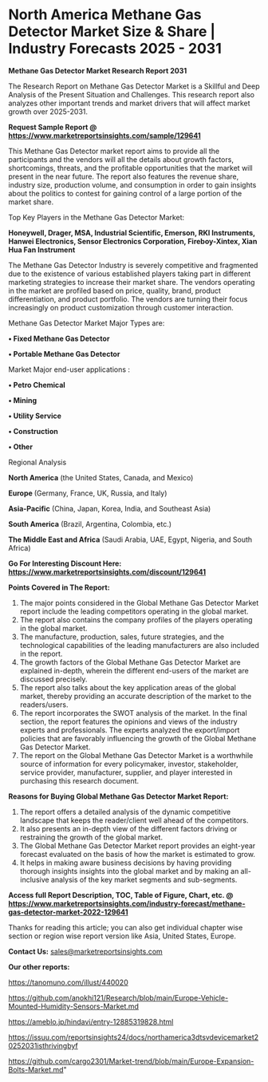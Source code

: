 # North America Methane Gas Detector Market Size & Share | Industry Forecasts 2025 - 2031

<strong>Methane Gas Detector Market Research Report 2031</strong>

The Research Report on Methane Gas Detector Market is a Skillful and Deep Analysis of the Present Situation and Challenges. This research report also analyzes other important trends and market drivers that will affect market growth over 2025-2031.

<strong>Request Sample Report @ <a href=https://www.marketreportsinsights.com/sample/129641>https://www.marketreportsinsights.com/sample/129641</a></strong>

This Methane Gas Detector market report aims to provide all the participants and the vendors will all the details about growth factors, shortcomings, threats, and the profitable opportunities that the market will present in the near future. The report also features the revenue share, industry size, production volume, and consumption in order to gain insights about the politics to contest for gaining control of a large portion of the market share.

Top Key Players in the Methane Gas Detector Market:

<strong>Honeywell, Drager, MSA, Industrial Scientific, Emerson, RKI Instruments, Hanwei Electronics, Sensor Electronics Corporation, Fireboy-Xintex, Xian Hua Fan Instrument</strong>

The Methane Gas Detector Industry is severely competitive and fragmented due to the existence of various established players taking part in different marketing strategies to increase their market share. The vendors operating in the market are profiled based on price, quality, brand, product differentiation, and product portfolio. The vendors are turning their focus increasingly on product customization through customer interaction.

Methane Gas Detector Market Major Types are:

<strong>• Fixed Methane Gas Detector

• Portable Methane Gas Detector</strong>

Market Major end-user applications :

<strong>• Petro Chemical

• Mining

• Utility Service

• Construction

• Other</strong>

Regional Analysis

</u><strong><b>North America</b></strong> (the United States, Canada, and Mexico)

<strong><b>Europe </b></strong>(Germany, France, UK, Russia, and Italy)

<strong><b>Asia-Pacific</b></strong> (China, Japan, Korea, India, and Southeast Asia)

<strong><b>South America</b></strong> (Brazil, Argentina, Colombia, etc.)

<strong><b>The Middle East and Africa</b></strong> (Saudi Arabia, UAE, Egypt, Nigeria, and South Africa)

<strong>Go For Interesting Discount Here: <a href=https://www.marketreportsinsights.com/discount/129641>https://www.marketreportsinsights.com/discount/129641</a></strong>

<strong>Points Covered in The Report:</strong>
<ol>
  <li>The major points considered in the Global Methane Gas Detector Market report include the leading competitors operating in the global market.</li>
  <li>The report also contains the company profiles of the players operating in the global market.</li>
  <li>The manufacture, production, sales, future strategies, and the technological capabilities of the leading manufacturers are also included in the report.</li>
  <li>The growth factors of the Global Methane Gas Detector Market are explained in-depth, wherein the different end-users of the market are discussed precisely.</li>
  <li>The report also talks about the key application areas of the global market, thereby providing an accurate description of the market to the readers/users.</li>
  <li>The report incorporates the SWOT analysis of the market. In the final section, the report features the opinions and views of the industry experts and professionals. The experts analyzed the export/import policies that are favorably influencing the growth of the Global Methane Gas Detector Market.</li>
  <li>The report on the Global Methane Gas Detector Market is a worthwhile source of information for every policymaker, investor, stakeholder, service provider, manufacturer, supplier, and player interested in purchasing this research document.</li>
</ol>
<strong>Reasons for Buying Global Methane Gas Detector Market Report:</strong>

<ol>
  <li>The report offers a detailed analysis of the dynamic competitive landscape that keeps the reader/client well ahead of the competitors.</li>
  <li>It also presents an in-depth view of the different factors driving or restraining the growth of the global market.</li>
  <li>The Global Methane Gas Detector Market report provides an eight-year forecast evaluated on the basis of how the market is estimated to grow.</li>
  <li>It helps in making aware business decisions by having providing thorough insights insights into the global market and by making an all-inclusive analysis of the key market segments and sub-segments.</li>
</ol>
<strong>Access full Report Description, TOC, Table of Figure, Chart, etc. @ <a href=https://www.marketreportsinsights.com/industry-forecast/methane-gas-detector-market-2022-129641>https://www.marketreportsinsights.com/industry-forecast/methane-gas-detector-market-2022-129641</a></strong>


Thanks for reading this article; you can also get individual chapter wise section or region wise report version like Asia, United States, Europe.

<strong>Contact Us:</strong>
sales@marketreportsinsights.com

<strong>Our other reports:</strong>

<a href=https://tanomuno.com/illust/440020>https://tanomuno.com/illust/440020</a>

<a href=https://github.com/anokhi121/Research/blob/main/Europe-Vehicle-Mounted-Humidity-Sensors-Market.md>https://github.com/anokhi121/Research/blob/main/Europe-Vehicle-Mounted-Humidity-Sensors-Market.md</a>

<a href=https://ameblo.jp/hindavi/entry-12885319828.html>https://ameblo.jp/hindavi/entry-12885319828.html</a>

<a href=https://issuu.com/reportsinsights24/docs/northamerica3dtsvdevicemarket20252031isthrivingbyf>https://issuu.com/reportsinsights24/docs/northamerica3dtsvdevicemarket20252031isthrivingbyf</a>

<a href=https://github.com/cargo2301/Market-trend/blob/main/Europe-Expansion-Bolts-Market.md>https://github.com/cargo2301/Market-trend/blob/main/Europe-Expansion-Bolts-Market.md</a>"
